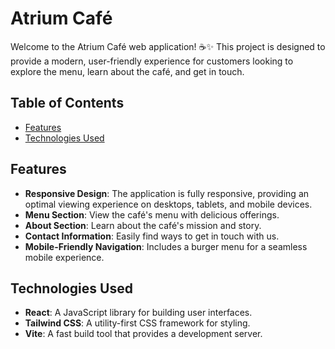 # Atrium Café

Welcome to the Atrium Café web application! ☕✨ This project is designed to provide a modern, user-friendly experience for customers looking to explore the menu, learn about the café, and get in touch.

## Table of Contents

- [Features](#features)
- [Technologies Used](#technologies-used)

## Features

- **Responsive Design**: The application is fully responsive, providing an optimal viewing experience on desktops, tablets, and mobile devices.
- **Menu Section**: View the café's menu with delicious offerings.
- **About Section**: Learn about the café's mission and story.
- **Contact Information**: Easily find ways to get in touch with us.
- **Mobile-Friendly Navigation**: Includes a burger menu for a seamless mobile experience.

## Technologies Used

- **React**: A JavaScript library for building user interfaces.
- **Tailwind CSS**: A utility-first CSS framework for styling.
- **Vite**: A fast build tool that provides a development server.
